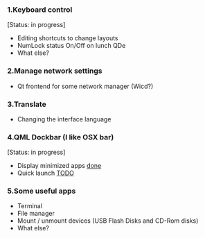 ### 1.Keyboard control ###
[Status: in progress]
  * Editing shortcuts to change layouts
  * NumLock status On/Off on lunch QDe
  * What else?

### 2.Manage network settings ###
  * Qt frontend for some network manager (Wicd?)

### 3.Translate ###
  * Changing the interface language

### 4.QML Dockbar (I like OSX bar) ###
[Status: in progress]
  * Display minimized apps [done](done.md)
  * Quick launch [TODO](TODO.md)

### 5.Some useful apps ###
  * Terminal
  * File manager
  * Mount / unmount devices (USB Flash Disks and CD-Rom disks)
  * What else?